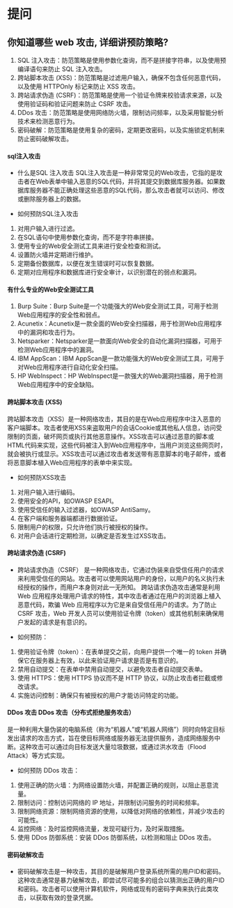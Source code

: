 # 提问

## 你知道哪些 web 攻击, 详细讲预防策略?
1. SQL 注入攻击：防范策略是使用参数化查询，而不是拼接字符串，以及使用预编译语句来防止 SQL 注入攻击。
2. 跨站脚本攻击 (XSS)：防范策略是过滤用户输入，确保不包含任何恶意代码，以及使用 HTTPOnly 标记来防止 XSS 攻击。 
3. 跨站请求伪造 (CSRF)：防范策略是使用一个验证令牌来校验请求来源，以及使用验证码和验证问题来防止 CSRF 攻击。 
4. DDos 攻击：防范策略是使用网络防火墙，限制访问频率，以及采用智能分析技术来检测恶意行为。 
5. 密码破解：防范策略是使用复杂的密码，定期更改密码，以及实施锁定机制来防止密码破解攻击。
#### sql注入攻击

- 什么是SQL 注入攻击 
SQL注入攻击是一种非常常见的Web攻击，它指的是攻击者在Web表单中输入恶意的SQL代码，并将其提交到数据库服务器。如果数据库服务器不能正确处理这些恶意的SQL代码，那么攻击者就可以访问、修改或删除服务器上的数据。

- 如何预防SQL注入攻击 
1. 对用户输入进行过滤。
2. 在SQL语句中使用参数化查询，而不是字符串拼接。 
3. 使用专业的Web安全测试工具来进行安全检查和测试。 
4. 设置防火墙并定期进行维护。 
5. 定期备份数据库，以便在发生错误时可以恢复数据。
6. 定期对应用程序和数据库进行安全审计，以识别潜在的弱点和漏洞。

#### 有什么专业的Web安全测试工具 
1. Burp Suite：Burp Suite是一个功能强大的Web安全测试工具，可用于检测Web应用程序的安全性和弱点。
2. Acunetix：Acunetix是一款全面的Web安全扫描器，用于检测Web应用程序中的漏洞和攻击行为。
3. Netsparker：Netsparker是一款面向Web安全的自动化漏洞扫描器，可用于检测Web应用程序中的漏洞。
4. IBM AppScan：IBM AppScan是一款功能强大的Web安全测试工具，可用于对Web应用程序进行自动化安全扫描。 
5. HP WebInspect：HP WebInspect是一款强大的Web漏洞扫描器，用于检测Web应用程序中的安全缺陷。



#### 跨站脚本攻击 (XSS)

跨站脚本攻击（XSS）是一种网络攻击，其目的是在Web应用程序中注入恶意的客户端脚本。攻击者使用XSS来盗取用户的会话Cookie或其他私人信息，访问受限制的页面，破坏网页或执行其他恶意操作。XSS攻击可以通过恶意的脚本或HTML代码来实现，这些代码被注入到Web应用程序中，当用户浏览这些网页时，就会被执行或显示。XSS攻击可以通过攻击者发送带有恶意脚本的电子邮件，或者将恶意脚本植入Web应用程序的表单中来实现。 
- 如何预防XSS攻击 
1. 对用户输入进行编码。 
2. 使用安全的API，如OWASP ESAPI。
3. 使用受信任的输入过滤器，如OWASP AntiSamy。 
4. 在客户端和服务器端都进行数据验证。
5. 限制用户的权限，只允许他们执行被授权的操作。 
6. 对用户会话进行定期检测，以确定是否发生过XSS攻击。

#### 跨站请求伪造 (CSRF) 
- 跨站请求伪造（CSRF）
  是一种网络攻击，它通过伪装来自受信任用户的请求来利用受信任的网站。攻击者可以使用网站用户的身份，以用户的名义执行未经授权的操作，而用户本身则对此一无所知。 跨站请求伪造攻击通常是利用 Web 应用程序处理用户请求的特性，其中攻击者通过在用户的浏览器上植入恶意代码，欺骗 Web 应用程序以为它是来自受信任用户的请求。为了防止 CSRF 攻击，Web 开发人员可以使用验证令牌（token）或其他机制来确保用户发起的请求是有意识的。

- 如何预防：
1. 使用验证令牌（token）：在表单提交之前，向用户提供一个唯一的 token 并确保它在服务器上有效，以此来验证用户请求是否是有意识的。
2. 禁用自动提交：在表单中禁用自动提交，以避免攻击者自动提交表单。 
3. 使用 HTTPS：使用 HTTPS 协议而不是 HTTP 协议，以防止攻击者拦截或修改请求。 
4. 实施访问控制：确保只有被授权的用户才能访问特定的功能。

#### DDos 攻击 DDos 攻击（分布式拒绝服务攻击）
是一种利用大量伪装的电脑系统（称为“机器人”或“机器人网络”）同时向特定目标发出请求的攻击方式，旨在使目标网络或服务器无法提供服务，造成网络服务中断。这种攻击可以通过向目标发送大量垃圾数据，或通过洪水攻击（Flood Attack）等方式实现。

- 如何预防 DDos 攻击：
1. 使用正确的防火墙：为网络设置防火墙，并配置正确的规则，以阻止恶意流量。 
2. 限制访问：控制访问网络的 IP 地址，并限制访问服务的时间和频率。
3. 限制网络资源：限制网络资源的使用，以降低对网络的依赖性，并减少攻击的可能性。
4. 监控网络：及时监控网络流量，发现可疑行为，及时采取措施。 
5. 使用 DDos 防御系统：安装 DDos 防御系统，以检测和阻止 DDos 攻击。


#### 密码破解攻击
- 密码破解攻击是一种攻击，其目的是破解用户登录系统所需的用户ID和密码。这种攻击通常是暴力破解攻击，即尝试尽可能多的组合以猜测出正确的用户ID和密码。攻击者可以使用计算机软件，网络或现有的密码字典来执行此类攻击，以获取有效的登录凭据。